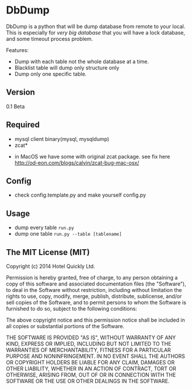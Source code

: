 DbDump
=========

DbDump is a python that will be dump database from remote to your local. This is especially for *very big database* that you will have a lock database, and some timeout process problem. 

Features:
  - Dump with each table not the whole database at a time.
  - Blacklist table will dump only structure only
  - Dump only one specific table.

Version
--------------

0.1 Beta

Required
--------------
  - mysql client binary(mysql, mysqldump)
  - zcat*

* in MacOS we have some with original zcat package. see fix here http://od-eon.com/blogs/calvin/zcat-bug-mac-osx/

Config
--------------
  - check config.template.py and make yourself config.py

Usage
--------------

  - dump every table ```run.py```
  - dump one table ```run.py --table [tablename]```

## The MIT License (MIT)

Copyright (c) 2014 Hotel Quickly Ltd.

Permission is hereby granted, free of charge, to any person obtaining a copy
of this software and associated documentation files (the "Software"), to deal
in the Software without restriction, including without limitation the rights
to use, copy, modify, merge, publish, distribute, sublicense, and/or sell
copies of the Software, and to permit persons to whom the Software is
furnished to do so, subject to the following conditions:

The above copyright notice and this permission notice shall be included in
all copies or substantial portions of the Software.

THE SOFTWARE IS PROVIDED "AS IS", WITHOUT WARRANTY OF ANY KIND, EXPRESS OR
IMPLIED, INCLUDING BUT NOT LIMITED TO THE WARRANTIES OF MERCHANTABILITY,
FITNESS FOR A PARTICULAR PURPOSE AND NONINFRINGEMENT. IN NO EVENT SHALL THE
AUTHORS OR COPYRIGHT HOLDERS BE LIABLE FOR ANY CLAIM, DAMAGES OR OTHER
LIABILITY, WHETHER IN AN ACTION OF CONTRACT, TORT OR OTHERWISE, ARISING FROM,
OUT OF OR IN CONNECTION WITH THE SOFTWARE OR THE USE OR OTHER DEALINGS IN
THE SOFTWARE.
